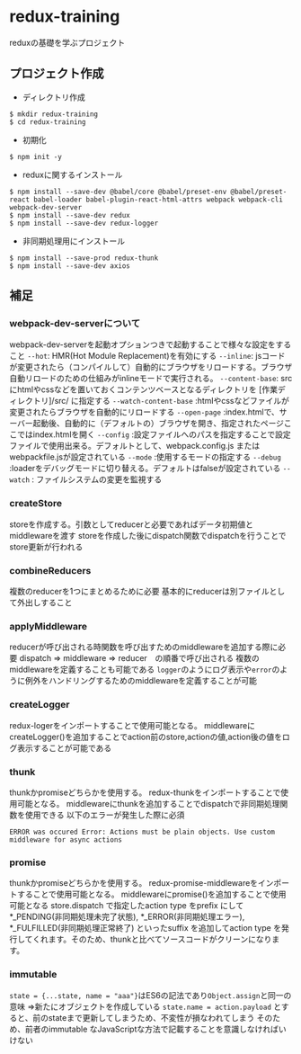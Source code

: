# redux-training
reduxの基礎を学ぶプロジェクト

## プロジェクト作成
- ディレクトリ作成
```
$ mkdir redux-training
$ cd redux-training
```
- 初期化
```
$ npm init -y
```
- reduxに関するインストール
```
$ npm install --save-dev @babel/core @babel/preset-env @babel/preset-react babel-loader babel-plugin-react-html-attrs webpack webpack-cli webpack-dev-server
$ npm install --save-dev redux
$ npm install --save-dev redux-logger
```
- 非同期処理用にインストール
```
$ npm install --save-prod redux-thunk
$ npm install --save-dev axios
```


## 補足
### webpack-dev-serverについて
webpack-dev-serverを起動オプションつきで起動することで様々な設定をすること
`--hot`: HMR(Hot Module Replacement)を有効にする
`--inline`: jsコードが変更されたら（コンパイルして）自動的にブラウザをリロードする。ブラウザ自動リロードのための仕組みがinlineモードで実行される。
`--content-base`: srcにhtmlやcssなどを置いておくコンテンツベースとなるディレクトリを [作業ディレクトリ]/src/ に指定する
`--watch-content-base` :htmlやcssなどファイルが変更されたらブラウザを自動的にリロードする
`--open-page` :index.htmlで、サーバー起動後、自動的に（デフォルトの）ブラウザを開き、指定されたページここではindex.htmlを開く
`--config` :設定ファイルへのパスを指定することで設定ファイルで使用出来る。デフォルトとして、webpack.config.js または webpackfile.jsが設定されている
`--mode` :使用するモードの指定する
`--debug` :loaderをデバッグモードに切り替える。デフォルトはfalseが設定されている
`--watch` : ファイルシステムの変更を監視する

### createStore
storeを作成する。引数としてreducerと必要であればデータ初期値とmiddlewareを渡す
storeを作成した後にdispatch関数でdispatchを行うことでstore更新が行われる

### combineReducers
複数のreducerを1つにまとめるために必要
基本的にreducerは別ファイルとして外出しすること

### applyMiddleware
reducerが呼び出される時関数を呼び出すためのmiddlewareを追加する際に必要
dispatch => middleware => reducer　の順番で呼び出される
複数のmiddlewareを定義することも可能である
`logger`のようにログ表示や`error`のように例外をハンドリングするためのmiddlewareを定義することが可能

### createLogger
redux-logerをインポートすることで使用可能となる。
middlewareにcreateLogger()を追加することでaction前のstore,actionの値,action後の値をログ表示することが可能である

### thunk
thunkかpromiseどちらかを使用する。
redux-thunkをインポートすることで使用可能となる。
middlewareにthunkを追加することでdispatchで非同期処理関数を使用できる
以下のエラーが発生した際に必須
```
ERROR was occured Error: Actions must be plain objects. Use custom middleware for async actions
```

### promise
thunkかpromiseどちらかを使用する。
redux-promise-middlewareをインポートすることで使用可能となる。
middlewareにpromise()を追加することで使用可能となる
store.dispatch で指定したaction type をprefix にして*_PENDING(非同期処理未完了状態), *_ERROR(非同期処理エラー), *_FULFILLED(非同期処理正常終了) といったsuffix を追加してaction type を発行してくれます。そのため、thunkと比べてソースコードがクリーンになります。

### immutable
`state = {...state, name = "aaa"}`はES6の記法であり`Object.assign`と同一の意味 =>新たにオブジェクトを作成している
`state.name = action.payload` とすると、前のstateまで更新してしまうため、不変性が損なわれてしまう
そのため、前者のimmutable なJavaScriptな方法で記載することを意識しなければいけない
